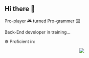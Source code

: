 ## Hi there 👋

Pro-player 🎮 turned Pro-grammer ⌨️

Back-End developer in training...

⚙️ Proficient in: <p align="center">
  <a href="https://skillicons.dev">
    <img src="https://skillicons.dev/icons?i=git,kubernetes,docker,c,vim" />
  </a>
</p>

